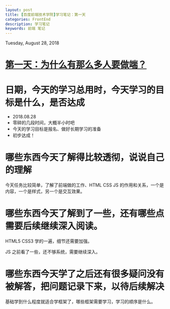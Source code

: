 ```yaml
---
layout: post
title: [百度前端技术学院]学习笔记：第一天
categories: FrontEnd
description: 学习笔记
keywords: 前端 笔记
---
```


Tuesday, August 28, 2018

# [第一天：为什么有那么多人要做端？](http://ife.baidu.com/course/detail/id/28)

# 日期，今天的学习总用时，今天学习的目标是什么，是否达成

- 2018.08.28
- 零碎的几段时间，大概半小时吧
- 今天的学习目标是报名、做好长期学习的准备
- 初步达成！

# 哪些东西今天了解得比较透彻，说说自己的理解

今天任务比较简单，了解了前端做的工作、HTML CSS JS 的作用和关系，一个是内容，一个是样式，另一个是交互效果。

# 哪些东西今天了解到了一些，还有哪些点需要后续继续深入阅读。

HTML5 CSS3 学的一遍，细节还需要加强。

JS 之前看了一些，还不够系统，需要继续深入。

# 哪些东西今天学了之后还有很多疑问没有被解答，把问题记录下来，以待后续解决

基础学到什么程度就适合学框架了，哪些框架需要学习，学习的顺序是什么。
